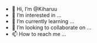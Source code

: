 - 👋 Hi, I’m @Kiharuu
- 👀 I’m interested in ...
- 🌱 I’m currently learning ...
- 💞️ I’m looking to collaborate on ...
- 📫 How to reach me ...

<!---
Kiharuu/Kiharuu is a ✨ special ✨ repository because its `README.md` (this file) appears on your GitHub profile.
You can click the Preview link to take a look at your changes.
--->

